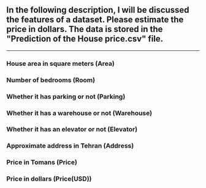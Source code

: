 ## In the following description, I will be discussed the features of a dataset. Please estimate the price in dollars. The data is stored in the "Prediction of the House price.csv" file.
***
### House area in square meters (Area)
### Number of bedrooms (Room)
### Whether it has parking or not (Parking)
### Whether it has a warehouse or not (Warehouse)
### Whether it has an elevator or not (Elevator)
### Approximate address in Tehran (Address)
### Price in Tomans (Price)
### Price in dollars (Price(USD))
